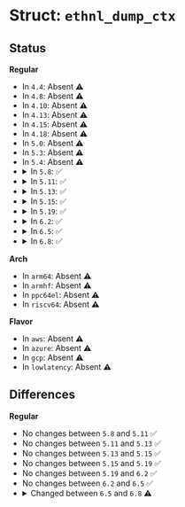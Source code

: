 # Struct: <code>ethnl_dump_ctx</code>

## Status
<b>Regular</b>
<ul>
<li>
In <code>4.4</code>: Absent ⚠️
</li>
<li>
In <code>4.8</code>: Absent ⚠️
</li>
<li>
In <code>4.10</code>: Absent ⚠️
</li>
<li>
In <code>4.13</code>: Absent ⚠️
</li>
<li>
In <code>4.15</code>: Absent ⚠️
</li>
<li>
In <code>4.18</code>: Absent ⚠️
</li>
<li>
In <code>5.0</code>: Absent ⚠️
</li>
<li>
In <code>5.3</code>: Absent ⚠️
</li>
<li>
In <code>5.4</code>: Absent ⚠️
</li>
<li>
<details>
<summary>In <code>5.8</code>: ✅</summary>

```c
struct ethnl_dump_ctx {
    const struct ethnl_request_ops *ops;
    struct ethnl_req_info *req_info;
    struct ethnl_reply_data *reply_data;
    int pos_hash;
    int pos_idx;
};
```
</details>
</li>
<li>
<details>
<summary>In <code>5.11</code>: ✅</summary>

```c
struct ethnl_dump_ctx {
    const struct ethnl_request_ops *ops;
    struct ethnl_req_info *req_info;
    struct ethnl_reply_data *reply_data;
    int pos_hash;
    int pos_idx;
};
```
</details>
</li>
<li>
<details>
<summary>In <code>5.13</code>: ✅</summary>

```c
struct ethnl_dump_ctx {
    const struct ethnl_request_ops *ops;
    struct ethnl_req_info *req_info;
    struct ethnl_reply_data *reply_data;
    int pos_hash;
    int pos_idx;
};
```
</details>
</li>
<li>
<details>
<summary>In <code>5.15</code>: ✅</summary>

```c
struct ethnl_dump_ctx {
    const struct ethnl_request_ops *ops;
    struct ethnl_req_info *req_info;
    struct ethnl_reply_data *reply_data;
    int pos_hash;
    int pos_idx;
};
```
</details>
</li>
<li>
<details>
<summary>In <code>5.19</code>: ✅</summary>

```c
struct ethnl_dump_ctx {
    const struct ethnl_request_ops *ops;
    struct ethnl_req_info *req_info;
    struct ethnl_reply_data *reply_data;
    int pos_hash;
    int pos_idx;
};
```
</details>
</li>
<li>
<details>
<summary>In <code>6.2</code>: ✅</summary>

```c
struct ethnl_dump_ctx {
    const struct ethnl_request_ops *ops;
    struct ethnl_req_info *req_info;
    struct ethnl_reply_data *reply_data;
    int pos_hash;
    int pos_idx;
};
```
</details>
</li>
<li>
<details>
<summary>In <code>6.5</code>: ✅</summary>

```c
struct ethnl_dump_ctx {
    const struct ethnl_request_ops *ops;
    struct ethnl_req_info *req_info;
    struct ethnl_reply_data *reply_data;
    int pos_hash;
    int pos_idx;
};
```
</details>
</li>
<li>
<details>
<summary>In <code>6.8</code>: ✅</summary>

```c
struct ethnl_dump_ctx {
    const struct ethnl_request_ops *ops;
    struct ethnl_req_info *req_info;
    struct ethnl_reply_data *reply_data;
    long unsigned int pos_ifindex;
};
```
</details>
</li>
</ul>
<b>Arch</b>
<ul>
<li>
In <code>arm64</code>: Absent ⚠️
</li>
<li>
In <code>armhf</code>: Absent ⚠️
</li>
<li>
In <code>ppc64el</code>: Absent ⚠️
</li>
<li>
In <code>riscv64</code>: Absent ⚠️
</li>
</ul>
<b>Flavor</b>
<ul>
<li>
In <code>aws</code>: Absent ⚠️
</li>
<li>
In <code>azure</code>: Absent ⚠️
</li>
<li>
In <code>gcp</code>: Absent ⚠️
</li>
<li>
In <code>lowlatency</code>: Absent ⚠️
</li>
</ul>

## Differences
<b>Regular</b>
<ul>
<li>
No changes between <code>5.8</code> and <code>5.11</code> ✅
</li>
<li>
No changes between <code>5.11</code> and <code>5.13</code> ✅
</li>
<li>
No changes between <code>5.13</code> and <code>5.15</code> ✅
</li>
<li>
No changes between <code>5.15</code> and <code>5.19</code> ✅
</li>
<li>
No changes between <code>5.19</code> and <code>6.2</code> ✅
</li>
<li>
No changes between <code>6.2</code> and <code>6.5</code> ✅
</li>
<li>
<details>
<summary>Changed between <code>6.5</code> and <code>6.8</code> ⚠️</summary>
<ul>
<li>
<b>Field added. </b>
<code>long unsigned int pos_ifindex</code>
</li>
<li>
<b>Field removed. </b>
<code>int pos_hash</code>
</li>
<li>
<b>Field removed. </b>
<code>int pos_idx</code>
</li>
</ul>
</details>
</li>
</ul>
